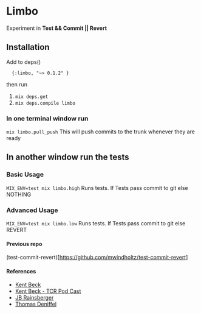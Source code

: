 # Limbo

Experiment in **Test && Commit || Revert**

## Installation

Add to deps()
```
  {:limbo, "~> 0.1.2" }
```

then run  
1. `mix deps.get`
1. `mix deps.compile limbo`


### In one terminal window run
`mix limbo.pull_push`
This will push commits to the trunk whenever they are ready

## In another window run the tests
### Basic Usage
` MIX_ENV=test mix limbo.high `
Runs tests. If Tests pass commit to git else NOTHING

### Advanced Usage
` MIX_ENV=test mix limbo.low `
Runs tests. If Tests pass commit to git else REVERT

#### Previous repo
(test-commit-revert)[https://github.com/mwindholtz/test-commit-revert]

#### References
* [Kent Beck](https://medium.com/@kentbeck_7670/test-commit-revert-870bbd756864)
* [Kent Beck - TCR Pod Cast](https://hanselminutes.com/663/test-commit-revert-with-kent-beck)
* [JB Rainsberger](https://blog.thecodewhisperer.com/permalink/the-worlds-shortest-article-on-test-and-commit-otherwise-revert)
* [Thomas Deniffel](https://medium.com/@tdeniffel/limbo-test-commit-revert-a-test-alternative-to-tdd-6e6b03c22bec)

